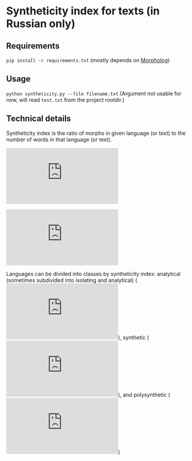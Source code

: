 # Syntheticity index for texts (in Russian only)

## Requirements
`pip install -r requirements.txt` (mostly depends on [Morpholog](https://github.com/constantin50/morpholog))

## Usage
`python syntheticity.py --file filename.txt`
(Argument not usable for now, will read `test.txt` from the project rootdir.)

## Technical details
Syntheticity index is the ratio of morphs in given language (or text) to the number of words in that language (or text).

![equation_index](https://latex.codecogs.com/gif.latex?S_i%20%3D%20%5Cfrac%7BM%7D%7BW%7D)

![equation_limits](https://latex.codecogs.com/gif.latex?S_i%20%5Cin%20%5B1%3B%20&plus;%5Cinfty%5D)

Languages can be divided into classes by syntheticity index: analytical (sometimes subdivided into isolating and analytical) (![equation_analytical](https://latex.codecogs.com/gif.latex?1%20%5Cleqslant%20S_i%20%5Cleqslant%202)), synthetic (![equation_synthetic](https://latex.codecogs.com/gif.latex?2%20%3C%20S_i%20%5Cleqslant%203)), and polysynthetic (![equation_polysynthetic](https://latex.codecogs.com/gif.latex?S_i%20%3E%203))